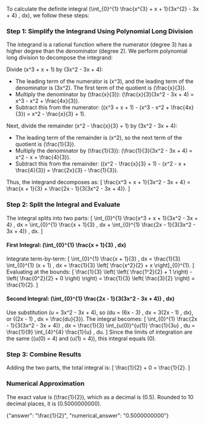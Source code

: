 

To calculate the definite integral \(\int_{0}^{1} \frac{x^{3} + x + 1}{3x^{2} - 3x + 4} \, dx\), we follow these steps:

### Step 1: Simplify the Integrand Using Polynomial Long Division
The integrand is a rational function where the numerator (degree 3) has a higher degree than the denominator (degree 2). We perform polynomial long division to decompose the integrand:

Divide \(x^3 + x + 1\) by \(3x^2 - 3x + 4\):
- The leading term of the numerator is \(x^3\), and the leading term of the denominator is \(3x^2\). The first term of the quotient is \(\frac{x}{3}\).
- Multiply the denominator by \(\frac{x}{3}\): \(\frac{x}{3}(3x^2 - 3x + 4) = x^3 - x^2 + \frac{4x}{3}\).
- Subtract this from the numerator: \((x^3 + x + 1) - (x^3 - x^2 + \frac{4x}{3}) = x^2 - \frac{x}{3} + 1\).

Next, divide the remainder \(x^2 - \frac{x}{3} + 1\) by \(3x^2 - 3x + 4\):
- The leading term of the remainder is \(x^2\), so the next term of the quotient is \(\frac{1}{3}\).
- Multiply the denominator by \(\frac{1}{3}\): \(\frac{1}{3}(3x^2 - 3x + 4) = x^2 - x + \frac{4}{3}\).
- Subtract this from the remainder: \((x^2 - \frac{x}{3} + 1) - (x^2 - x + \frac{4}{3}) = \frac{2x}{3} - \frac{1}{3}\).

Thus, the integrand decomposes as:
\[
\frac{x^3 + x + 1}{3x^2 - 3x + 4} = \frac{x + 1}{3} + \frac{2x - 1}{3(3x^2 - 3x + 4)}.
\]

### Step 2: Split the Integral and Evaluate
The integral splits into two parts:
\[
\int_{0}^{1} \frac{x^3 + x + 1}{3x^2 - 3x + 4} \, dx = \int_{0}^{1} \frac{x + 1}{3} \, dx + \int_{0}^{1} \frac{2x - 1}{3(3x^2 - 3x + 4)} \, dx.
\]

#### First Integral: \(\int_{0}^{1} \frac{x + 1}{3} \, dx\)
Integrate term-by-term:
\[
\int_{0}^{1} \frac{x + 1}{3} \, dx = \frac{1}{3} \int_{0}^{1} (x + 1) \, dx = \frac{1}{3} \left[ \frac{x^2}{2} + x \right]_{0}^{1}.
\]
Evaluating at the bounds:
\[
\frac{1}{3} \left( \left( \frac{1^2}{2} + 1 \right) - \left( \frac{0^2}{2} + 0 \right) \right) = \frac{1}{3} \left( \frac{3}{2} \right) = \frac{1}{2}.
\]

#### Second Integral: \(\int_{0}^{1} \frac{2x - 1}{3(3x^2 - 3x + 4)} \, dx\)
Use substitution \(u = 3x^2 - 3x + 4\), so \(du = (6x - 3) \, dx = 3(2x - 1) \, dx\), or \((2x - 1) \, dx = \frac{du}{3}\). The integral becomes:
\[
\int_{0}^{1} \frac{2x - 1}{3(3x^2 - 3x + 4)} \, dx = \frac{1}{3} \int_{u(0)}^{u(1)} \frac{1}{3u} \, du = \frac{1}{9} \int_{4}^{4} \frac{1}{u} \, du.
\]
Since the limits of integration are the same (\(u(0) = 4\) and \(u(1) = 4\)), this integral equals \(0\).

### Step 3: Combine Results
Adding the two parts, the total integral is:
\[
\frac{1}{2} + 0 = \frac{1}{2}.
\]

### Numerical Approximation
The exact value is \(\frac{1}{2}\), which as a decimal is \(0.5\). Rounded to 10 decimal places, it is \(0.5000000000\).

{"answer": "\\frac{1}{2}", "numerical_answer": "0.5000000000"}